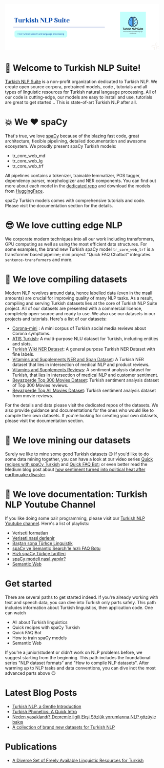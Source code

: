 ![nlp suite banner](/profile/nlp-suite-banner2.png)

:wave: Welcome to Turkish NLP Suite! 
======

[Turkish NLP Suite](https://www.turkish-nlp-suite.com) is a non-profit organization dedicated to Turkish NLP. We create open source corpora, pretrained models, code , tutorials and all types of linguistic resources for Turkish natural language processing. All of our code is cutting-edge, our models are easy to install and use, tutorials are great to get started .. This is state-of-art Turkish NLP after all.

:boom: We :heart: spaCy
=====
That's true, we love [spaCy](https://spacy.io/) because of the blazing fast code, great architecture, flexible pipelining, detailed documentation and awesome ecosystem. We proudly present spaCy Turkish models:

- tr_core_web_md
- tr_core_web_lg
- tr_core_web_trf  

All pipelines contains a tokenizer, trainable lemmatizer, POS tagger, dependency parser, morphologizer and NER components. You can find out more about each model in the [dedicated repo](https://github.com/turkish-nlp-suite/turkish-spacy-models) and download the models from [HuggingFace](https://huggingface.co/turkish-nlp-suite).

spaCy Turkish models comes with comprehensive tutorials and code. Please visit the documentation section for the details.
 
:sunglasses: We love cutting edge NLP
====
We corporate modern techniques into all our work including transformers, GPU computing as well as using the most efficient data structures. For some examples, the brand new Turkish spaCy model `tr_core_web_trf` is a transformer based pipeline; mini project "Quick FAQ Chatbot" integrates `sentence-transformers` and more.

:blue_book:  We love compiling datasets
====
Modern NLP revolves around data, hence labelled data (even in the msall amounts) are crucial for improving quality of many NLP tasks. As a result, compiling and serving Turkish datasets lies at the core of Turkish NLP Suite project. All of our datasets are presented with a commercial licence, completely open-source and ready to use. We also use our datasets in our projects and tutorials.
Here's a list of our datasets:

* [Corona-mini](https://github.com/turkish-nlp-suite/Corona-mini-dataset) : A mini corpus of Turkish social media reviews about Corona symptoms.
* [ATIS Turkish](https://github.com/turkish-nlp-suite/Atis_Turkish): A multi-purpose NLU dataset for Turkish, including entities and slots.
* [Turkish Wiki NER Dataset](https://github.com/turkish-nlp-suite/Turkish-Wiki-NER-Dataset): A general purpose Turkish NER Dataset with fine labels.
* [Vitamins and Supplements NER and Span Dataset](https://github.com/turkish-nlp-suite/Vitamins-Supplements-NER-dataset): A Turkish NER dataset that lies in intersection of medical NLP and product reviews.
* [Vitamins and Supplements Reviews](https://github.com/turkish-nlp-suite/Vitamins-Supplements-NER-dataset): A sentiment analysis dataset for Turkish, that lies in intersection of medical NLP and customer sentiment.
* [Beyazperde Top 300 Movies Dataset](https://github.com/turkish-nlp-suite/BeyazPerde-Movie-Reviews): Turkish sentiment analysis dataset of Top 300 Movies reviews.
* [Beyazperde Top All Movies Dataset](https://github.com/turkish-nlp-suite/BeyazPerde-Movie-Reviews): Turkish sentiment analysis dataset from movie reviews.

For the details and data please visit the dedicated repos of the datasets.
We also provide guidance and documentations for the ones who would like to compile their own datasets. If you're looking for creating your own datasets, please visit the documentation section.

:construction_worker: We love mining our datasets
====
Surely we like to mine some good Turkish datasets :wink: If you'd like to do some data mining together, you can have a look at our video series [Quick recipes with spaCy Turkish](https://www.youtube.com/watch?v=w0WCkgCOzzw&list=PLJTHlIwB8VcoWxYHnsZOQCxWOraW42NBj) and [Quick FAQ Bot](https://www.youtube.com/watch?v=LUYiRfysnjY&list=PLJTHlIwB8Vcr0KHTcRRRFa3QMcI4F4lW5); or even better read the Medium blog post about [how sentiment turned into political heat after earthquake disaster](https://medium.com/p/ce65ece62aea).

:movie_camera: We love documentation: Turkish NLP Youtube Channel
====
If you like doing some pair programming, please visit our [Turkish NLP Youtube channel](https://www.youtube.com/@NLPwithDuygu/playlists). Here's a list of playlists:

* [Veriseti formatları](https://www.youtube.com/watch?v=iAsCz1kk2Oc&list=PLJTHlIwB8VcoetgeXaSGJZ0l65DRx1wne)
* [Veriseti nasıl derlenir](https://www.youtube.com/watch?v=XNYq58eMsgY&list=PLJTHlIwB8Vco4ONU_mCNOYIcVyFA9QrBr)
* [Baştan sona Türkçe Linguistik](https://www.youtube.com/watch?v=ZiArCDOuNVo&list=PLJTHlIwB8Vcqltlhbmsc12Srthv73OeOF)
* [spaCy ve Semantic Search'le hızlı FAQ Botu](https://www.youtube.com/watch?v=LUYiRfysnjY&list=PLJTHlIwB8Vcr0KHTcRRRFa3QMcI4F4lW5)
* [Hızlı spaCy Türkçe tarifleri]( https://www.youtube.com/watch?v=w0WCkgCOzzw&list=PLJTHlIwB8VcoWxYHnsZOQCxWOraW42NBj)
* [spaCy modeli nasıl yapılır?](https://www.youtube.com/watch?v=dTdpRP-t920&list=PLJTHlIwB8Vcp_1b1eFwKcKKmzfs16EFtH)
* [Semantic Web](https://www.youtube.com/watch?v=rLaI7Zr7bzU&list=PLJTHlIwB8Vcp_amsALcxd5UvawDG0062x)

Get started
====
There are several paths to get started indeed. If you're already working with text and speech data, you can dive into Turkish only parts safely. This path includes information about Turkish linguistics, then application code. One can watch 
* All about Turkish linguistics
* Quick recipes with spaCy Turkish
* Quick FAQ Bot
* How to train spaCy models
* Semantic Web  

If you're a junior/student or didn't work on NLP problems before, we suggest starting from the beginning. This path includes the foundational series "NLP dataset formats" and "How to compile NLP datasets". After warming up to NLP tasks and data conventions, you can dive inot the most advanced parts above :wink:

Latest Blog Posts
====
* [Turkish NLP, a Gentle Introduction](https://medium.com/p/2b33e694dd78)
* [Turkish Phonetics: A Quick Intro](https://medium.com/p/cf75bb7eec79)
* [Neden yasaklandı? Depremle ilgili Ekşi Sözlük yorumlarına NLP gözüyle bakış](https://medium.com/p/ce65ece62aea)
* [A collection of brand new datasets for Turkish NLP](https://medium.com/p/fc83ca3c95df)

Publications
====
* [A Diverse Set of Freely Available Linguistic Resources for Turkish](https://aclanthology.org/2023.acl-long.768/)


